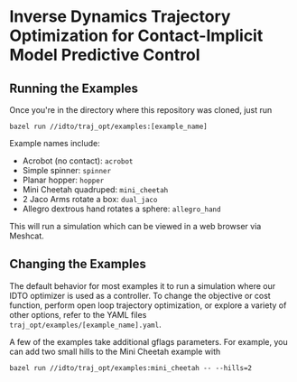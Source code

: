 # Inverse Dynamics Trajectory Optimization for Contact-Implicit Model Predictive Control

## Running the Examples

Once you're in the directory where this repository was cloned, just run
```
bazel run //idto/traj_opt/examples:[example_name]
```

Example names include:
- Acrobot (no contact): `acrobot`
- Simple spinner: `spinner`
- Planar hopper: `hopper`
- Mini Cheetah quadruped: `mini_cheetah`
- 2 Jaco Arms rotate a box: `dual_jaco`
- Allegro dextrous hand rotates a sphere: `allegro_hand`

This will run a simulation which can be viewed in a web browser via Meshcat.

## Changing the Examples

The default behavior for most examples it to run a simulation where our IDTO
optimizer is used as a controller. To change the objective or cost function,
perform open loop trajectory optimization, or explore a variety of other
options, refer to the YAML files `traj_opt/examples/[example_name].yaml`.

A few of the examples take additional gflags parameters. For example, you can
add two small hills to the Mini Cheetah example with

```
bazel run //idto/traj_opt/examples:mini_cheetah -- --hills=2
```

